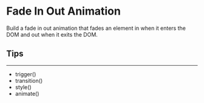 # Fade In Out Animation

Build a fade in out animation that fades an element in when it enters the DOM and out when it exits the DOM.

## Tips
---
- trigger()
- transition()
- style()
- animate()
